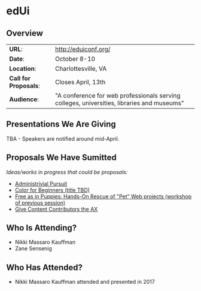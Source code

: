 # edUi

## Overview
|                         |                               |
| ----------------------- | ----------------------------- |
| __URL__:                | http://eduiconf.org/          |
| __Date__:               | October 8-10                  |
| __Location__:           | Charlottesville, VA           |
| __Call for Proposals__: | Closes April, 13th            | 
| __Audience__:           | "A conference for web professionals serving colleges, universities, libraries and museums" |

## Presentations We Are Giving
TBA - Speakers are notified around mid-April.

## Proposals We Have Sumitted
_Ideas/works in progress that could be proposals:_
- [Administrivial Pursuit](2018_proposals/administrivia.md)
- [Color for Beginners (title TBD)](2018_proposals/color_for_beginners.md)
- [Free as in Puppies: Hands-On Rescue of "Pet" Web projects (workshop of previous session)](2018_proposals/free_as_in_puppies_workshop.md)
- [Give Content Contributors the AX](2018_proposals/give_the_ax.md) 

## Who Is Attending?
- Nikki Massaro Kauffman
- Zane Sensenig

## Who Has Attended?
- Nikki Massaro Kauffman attended and presented in 2017
